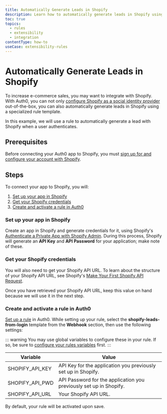 ```yaml
---
title: Automatically Generate Leads in Shopify
description: Learn how to automatically generate leads in Shopify using rules.
toc: true
topics:
  - rules
  - extensibility
  - integration
contentType: how-to
useCase: extensibility-rules
---
```

# Automatically Generate Leads in Shopify

To increase e-commerce sales, you may want to integrate with Shopify. With Auth0, you can not only [configure Shopify as a social identity provider](/connections/social/shopify) out-of-the-box, you can also automatically generate leads in Shopify using a specialized rule template.

In this example, we will use a rule to automatically generate a lead with Shopify when a user authenticates.

## Prerequisites

Before connecting your Auth0 app to Shopify, you must [sign up for and configure your account with Shopify](https://www.shopify.com/).

## Steps

To connect your app to Shopify, you will:

1. [Set up your app in Shopify](#set-up-your-app-in-shopify)
2. [Get your Shopify credentials](#get-your-shopify-credentials)
3. [Create and activate a rule in Auth0](#create-and-activate-a-rule-in-auth0)

### Set up your app in Shopify

Create an app in Shopify and generate credentials for it, using Shopify's [Authenticate a Private App with Shopify Admin](https://shopify.dev/tutorials/authenticate-a-private-app-with-shopify-admin). During this process, Shopify will generate an **API Key** and **API Password** for your application; make note of these.

### Get your Shopify credentials

You will also need to get your Shopify API URL. To learn about the structure of your Shopify API URL, see Shopify's [Make Your First Shopify API Request](https://shopify.dev/tutorials/make-your-first-shopify-api-request#making-your-first-request).

Once you have retrieved your Shopify API URL, keep this value on hand because we will use it in the next step.

### Create and activate a rule in Auth0

[Set up a rule](/dashboard/guides/rules/create-rules) in Auth0. While setting up your rule, select the **shopify-leads-from-login** template from the **Webhook** section, then use the following settings:

::: warning
You may use global variables to configure these in your rule. If so, be sure to [configure your rules variables](/dashboard/guides/rules/configure-variables) first.
:::

| Variable | Value |
| -------- | ----- |
| SHOPIFY_API_KEY | API Key for the application you previously set up in Shopify. |
| SHOPIFY_API_PWD | API Password for the application you previously set up in Shopify. |
| SHOPIFY_API_URL | Your Shopify API URL. |

By default, your rule will be activated upon save.
